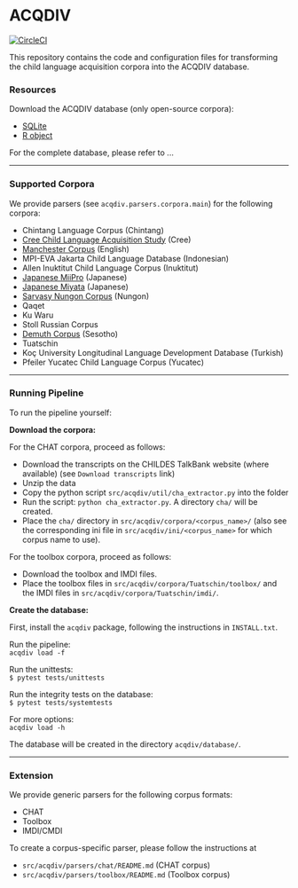 # ACQDIV

[![CircleCI](https://circleci.com/gh/uzling/acqdiv/tree/master.svg?style=svg&circle-token=86716ee9ff5bdc399d72a74096ef81ba7be0f9d0)](https://circleci.com/gh/uzling/acqdiv/tree/master)


This repository contains the code and configuration files for transforming 
the child language acquisition corpora into the ACQDIV database.

### Resources

Download the ACQDIV database (only open-source corpora):
* [SQLite]()
* [R object]()

For the complete database, please refer to ...

--------------

### Supported Corpora

We provide parsers (see `acqdiv.parsers.corpora.main`) for the 
following corpora:

* Chintang Language Corpus (Chintang)
* [Cree Child Language Acquisition Study](https://phonbank.talkbank.org/access/Other/Cree/CCLAS.html)
(Cree)
* [Manchester Corpus](https://childes.talkbank.org/access/Eng-UK/Manchester.html) 
(English)
* MPI-EVA Jakarta Child Language Database (Indonesian)
* Allen Inuktitut Child Language Corpus (Inuktitut)
* [Japanese MiiPro](https://childes.talkbank.org/access/Japanese/MiiPro.html) 
(Japanese)
* [Japanese Miyata](https://childes.talkbank.org/access/Japanese/Miyata.html) 
(Japanese)
* [Sarvasy Nungon Corpus](https://childes.talkbank.org/access/Other/Nungon/Sarvasy.html)
(Nungon)
* Qaqet
* Ku Waru
* Stoll Russian Corpus
* [Demuth Corpus](https://childes.talkbank.org/access/Other/Sesotho/Demuth.html)
(Sesotho)
* Tuatschin
* Koç University Longitudinal Language Development Database (Turkish)
* Pfeiler Yucatec Child Language Corpus (Yucatec)

--------------

### Running Pipeline

To run the pipeline yourself:

**Download the corpora:**

For the CHAT corpora, proceed as follows:
* Download the transcripts on the CHILDES TalkBank website (where available)
(see `Download transcripts` link)
* Unzip the data
* Copy the python script `src/acqdiv/util/cha_extractor.py` into the folder
* Run the script: `python cha_extractor.py`. A directory `cha/` will be created.
* Place the `cha/` directory in `src/acqdiv/corpora/<corpus_name>/` (also 
see the corresponding ini file in `src/acqdiv/ini/<corpus_name>` for which
corpus name to use).

For the toolbox corpora, proceed as follows:
* Download the toolbox and IMDI files.
* Place the toolbox files in `src/acqdiv/corpora/Tuatschin/toolbox/`
and the IMDI files in `src/acqdiv/corpora/Tuatschin/imdi/`.

**Create the database:**

First, install the `acqdiv` package, following the instructions in `INSTALL.txt`.

Run the pipeline:  
`acqdiv load -f`

Run the unittests:  
`$ pytest tests/unittests`  

Run the integrity tests on the database:  
`$ pytest tests/systemtests`

For more options:  
`acqdiv load -h`

The database will be created in the directory `acqdiv/database/`.

-------------

### Extension

We provide generic parsers for the following corpus formats:
* CHAT
* Toolbox
* IMDI/CMDI

To create a corpus-specific parser, please follow the instructions at
* `src/acqdiv/parsers/chat/README.md` (CHAT corpus)
* `src/acqdiv/parsers/toolbox/README.md` (Toolbox corpus)
